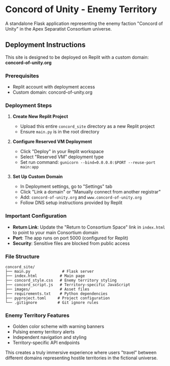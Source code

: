 # Concord of Unity - Enemy Territory

A standalone Flask application representing the enemy faction "Concord of Unity" in the Apex Separatist Consortium universe.

## Deployment Instructions

This site is designed to be deployed on Replit with a custom domain: **concord-of-unity.org**

### Prerequisites
- Replit account with deployment access
- Custom domain: concord-of-unity.org

### Deployment Steps

1. **Create New Replit Project**
   - Upload this entire `concord_site` directory as a new Replit project
   - Ensure `main.py` is in the root directory

2. **Configure Reserved VM Deployment**
   - Click "Deploy" in your Replit workspace
   - Select "Reserved VM" deployment type
   - Set run command: `gunicorn --bind=0.0.0.0:$PORT --reuse-port main:app`

3. **Set Up Custom Domain**
   - In Deployment settings, go to "Settings" tab
   - Click "Link a domain" or "Manually connect from another registrar"
   - Add: `concord-of-unity.org` and `www.concord-of-unity.org`
   - Follow DNS setup instructions provided by Replit

### Important Configuration

- **Return Link**: Update the "Return to Consortium Space" link in `index.html` to point to your main Consortium domain
- **Port**: The app runs on port 5000 (configured for Replit)
- **Security**: Sensitive files are blocked from public access

### File Structure
```
concord_site/
├── main.py              # Flask server
├── index.html          # Main page
├── concord_style.css   # Enemy territory styling
├── concord_script.js   # Territory-specific JavaScript
├── images/             # Asset files
├── requirements.txt    # Python dependencies
├── pyproject.toml     # Project configuration
└── .gitignore         # Git ignore rules
```

### Enemy Territory Features
- Golden color scheme with warning banners
- Pulsing enemy territory alerts
- Independent navigation and styling
- Territory-specific API endpoints

This creates a truly immersive experience where users "travel" between different domains representing hostile territories in the fictional universe.
